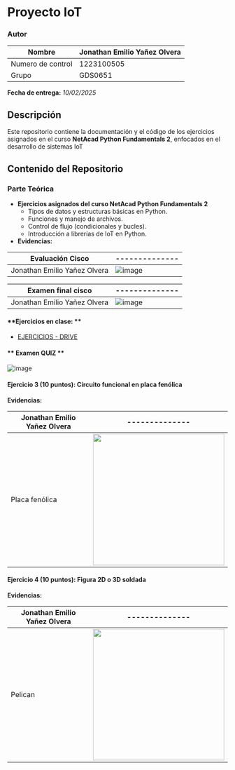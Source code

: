 # Proyecto IoT 

### Autor
| Nombre | Jonathan Emilio Yañez Olvera |
|--------------|--------------|
| Numero de control | 1223100505 |
| Grupo | GDS0651 |


 **Fecha de entrega:** _10/02/2025_


## Descripción
Este repositorio contiene la documentación y el código de los ejercicios asignados en el curso **NetAcad Python Fundamentals 2**, enfocados en el desarrollo de sistemas IoT 


## Contenido del Repositorio

### Parte Teórica
- **Ejercicios asignados del curso NetAcad Python Fundamentals 2**
  - Tipos de datos y estructuras básicas en Python.
  - Funciones y manejo de archivos.
  - Control de flujo (condicionales y bucles).
  - Introducción a librerías de IoT en Python.
- **Evidencias:**
  
| Evaluación Cisco |--------------|
|--------------|--------------|
|Jonathan Emilio Yañez Olvera | ![image](https://github.com/Emilioyoo/imagenes.git) |

| Examen final cisco |--------------|
|--------------|--------------|
|Jonathan Emilio Yañez Olvera | ![image](https://github.com/Emilioyoo/imagenex.git) |

#### **Ejercicios en clase: **

- [EJERCICIOS - DRIVE](https://drive.google.com/drive/folders/10roBIB6pCMIuXn_1_kffL-dqxcctF-yo?usp=drive_link)


#### ** Examen QUIZ **

![image]()



#### **Ejercicio 3 (10 puntos): Circuito funcional en placa fenólica**
**Evidencias:**

|Jonathan Emilio Yañez Olvera|--------------|
|--------------|--------------|
| Placa fenólica | <img src="" width="300"/> |


#### **Ejercicio 4 (10 puntos): Figura 2D o 3D soldada**
**Evidencias:**

| Jonathan Emilio Yañez Olvera |--------------|
|--------------|--------------|
| Pelican |<img src="https://github.com/Emilioyoo/QUIZZ.git" width="300"/> |

